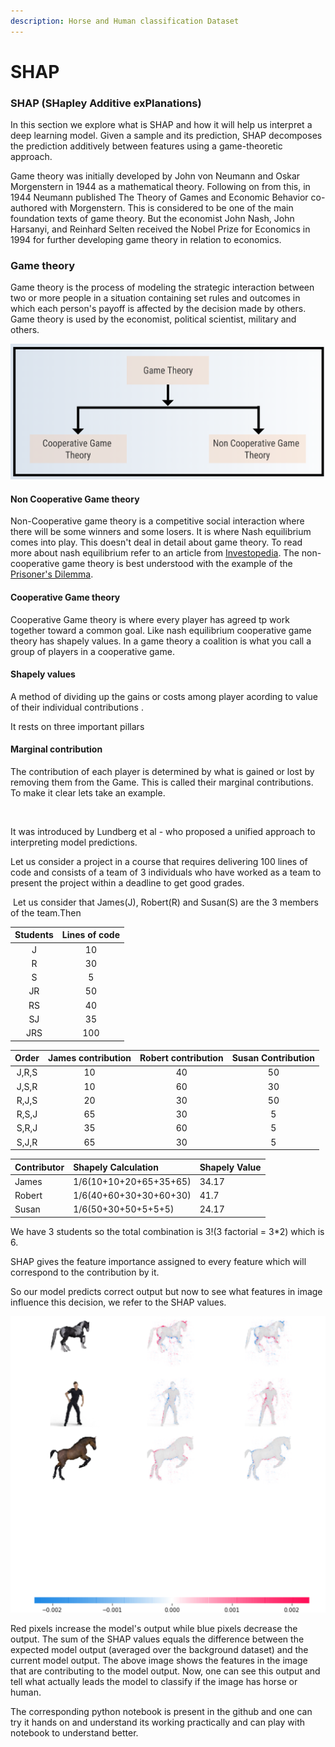 ```yaml
---
description: Horse and Human classification Dataset
---
```


# SHAP

### **SHAP \(SHapley Additive exPlanations\)**

In this section we explore what is SHAP and how it will help us interpret a deep learning model. Given a sample and its prediction, SHAP decomposes the prediction additively between features using a game-theoretic approach.

Game theory was initially developed by John von Neumann and Oskar Morgenstern in 1944 as a mathematical theory. Following on from this, in 1944 Neumann published The Theory of Games and Economic Behavior co-authored with Morgenstern. This is considered to be one of the main foundation texts of game theory. But the economist John Nash, John Harsanyi, and Reinhard Selten received the Nobel Prize for Economics in 1994 for further developing game theory in relation to economics.

### Game theory

‌Game theory is the process of modeling the strategic interaction between two or more people in a situation containing set rules and outcomes in which each person's payoff is affected by the decision made by others. Game theory is used by the economist, political scientist, military and others.

![](../.gitbook/assets/screenshot-117.png)

#### Non Cooperative Game theory 

Non-Cooperative game theory is a competitive social interaction where there will be some winners and some losers. It is where Nash equilibrium comes into play. This doesn't deal in detail about game theory. To read more about nash equilibrium refer to an article from [Investopedia](https://www.investopedia.com/terms/n/nash-equilibrium.asp). The non-cooperative game theory is best understood with the example of the [Prisoner's Dilemma](https://www.investopedia.com/terms/p/prisoners-dilemma.asp).

#### Cooperative Game theory

Cooperative Game theory is where every player has agreed tp work together toward a common goal. Like nash equilibrium cooperative game theory has shapely values. In a game theory a coalition is what you call a group of players in a cooperative game.

#### Shapely values

A method of dividing up the gains or costs among player acording to value of their individual contributions . 

It rests on three important pillars 

#### Marginal contribution

The contribution of each player is determined by what is gained or lost by removing them from the Game. This is called their marginal contributions. To make it clear lets take an example.



‌ 

It was introduced by Lundberg et al - who proposed a unified approach to interpreting model predictions.

‌‌Let us consider a project in a course that requires delivering 100 lines of code and consists of a team of 3 individuals who have worked as a team to present the project within a deadline to get good grades.

‌ Let us consider that James\(J\), Robert\(R\) and Susan\(S\) are the 3 members of the team.Then

| Students | Lines of code |
| :---: | :---: |
| J | 10 |
| R | 30 |
| S | 5 |
| JR | 50 |
| RS | 40 |
| SJ | 35 |
| JRS | 100 |





| Order | James contribution | Robert contribution | Susan Contribution |
| :---: | :---: | :---: | :---: |
| J,R,S | 10 | 40 | 50 |
| J,S,R | 10 | 60 | 30 |
| R,J,S | 20 | 30 | 50 |
| R,S,J | 65 | 30 | 5 |
| S,R,J | 35 | 60 | 5 |
| S,J,R | 65 | 30 | 5 |



| Contributor | Shapely Calculation | Shapely Value |
| :--- | :--- | :--- |
| James | 1/6\(10+10+20+65+35+65\) | 34.17 |
| Robert | 1/6\(40+60+30+30+60+30\) | 41.7 |
| Susan | 1/6\(50+30+50+5+5+5\) | 24.17 |

We have 3 students so the total combination is 3!\(3 factorial = 3\*2\) which is 6.

SHAP gives the feature importance assigned to every feature which will correspond to the contribution by it.

‌So our model predicts correct output but now to see what features in image influence this decision, we refer to the SHAP values.

![Shap Deep Explainer output](../.gitbook/assets/screenshot-85.png)

Red pixels increase the model's output while blue pixels decrease the output. The sum of the SHAP values equals the difference between the expected model output \(averaged over the background dataset\) and the current model output. The above image shows the features in the image that are contributing to the model output. Now, one can see this output and tell what actually leads the model to classify if the image has horse or human.

The corresponding python notebook is present in the github and one can try it hands on and understand its working practically and can play with notebook to understand better.

